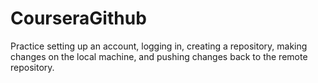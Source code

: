 # CourseraGithub
Practice setting up an account, logging in, creating a repository, making changes on the local machine, and pushing changes back to the remote repository.
